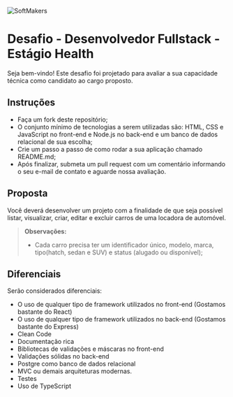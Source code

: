  ![SoftMakers](https://www.softmakers.com.br/assets/img/logotipo14xxhdpi.png)

# Desafio - Desenvolvedor Fullstack - Estágio Health
Seja bem-vindo! Este desafio foi projetado para avaliar a sua capacidade técnica como candidato ao cargo proposto.

## Instruções
- Faça um fork deste repositório;
- O conjunto mínimo de tecnologias a serem utilizadas são: HTML, CSS e JavaScript no front-end e Node.js no back-end e um banco de dados relacional de sua escolha;
- Crie um passo a passo de como rodar a sua aplicação chamado README.md;
- Após finalizar, submeta um pull request com um comentário informando o seu e-mail de contato e aguarde nossa avaliação.

## Proposta
Você deverá desenvolver um projeto com a finalidade de que seja possível listar, visualizar, criar, editar e excluir carros de uma locadora de automóvel.

> **Observações:**
> - Cada carro precisa ter um identificador único, modelo, marca, tipo(hatch, sedan e SUV) e status (alugado ou disponível); 

## Diferenciais
Serão considerados diferenciais:

  - O uso de qualquer tipo de framework utilizados no front-end (Gostamos bastante do React)
  - O uso de qualquer tipo de framework utilizados no back-end (Gostamos bastante do Express)
  - Clean Code
  - Documentação rica
  - Bibliotecas de validações e máscaras no front-end
  - Validações sólidas no back-end
  - Postgre como banco de dados relacional
  - MVC ou demais arquiteturas modernas.
  - Testes
  - Uso de TypeScript
